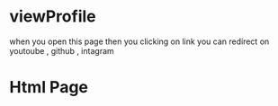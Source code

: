 # viewProfile  
when you open this page then you clicking on link you can redirect on youtoube , github , intagram
# Html Page

